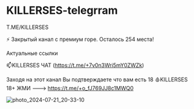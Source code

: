 # KILLERSES-telegrram
T.ME/KILLERSES


⚡️ Закрытый канал с премиум горе. Осталось 254 места!

Актуальные ссылки

📫KILLERSES ЧАТ (https://t.me/+7v0n3Wri5mY0ZWZk)


Заходя на этот канал
Вы подтверждаете что вам есть 18
🩸KILLERSES 18+ ЖМИ  ---> https://t.me/+o_fJ769JJ8c1MWQ0

![photo_2024-07-21_20-33-10](https://github.com/user-attachments/assets/cd928edb-064d-404c-82c8-acedb84d073c)
